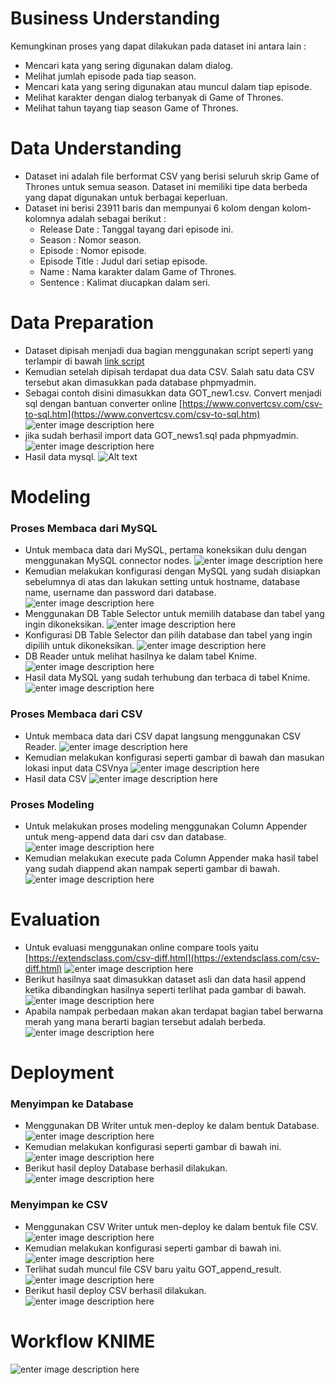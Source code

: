 # Business Understanding
Kemungkinan proses yang dapat dilakukan pada dataset ini antara lain :
 - Mencari kata yang sering digunakan dalam dialog.
 - Melihat jumlah episode pada tiap season.
 - Mencari kata yang sering digunakan atau muncul dalam tiap episode.
 - Melihat karakter dengan dialog terbanyak di Game of Thrones.
 - Melihat tahun tayang tiap season Game of Thrones.
# Data Understanding
 - Dataset ini adalah file berformat CSV yang berisi seluruh skrip Game of Thrones untuk semua season. Dataset ini memiliki tipe data berbeda yang dapat digunakan untuk berbagai keperluan.    
 -  Dataset ini berisi 23911 baris dan mempunyai 6 kolom dengan kolom-kolomnya adalah sebagai berikut :
    - Release Date : Tanggal tayang dari episode ini.
    - Season : Nomor season.
    - Episode : Nomor episode.
    - Episode Title : Judul dari setiap episode.
    - Name : Nama karakter dalam Game of Thrones.
    - Sentence : Kalimat diucapkan dalam seri.
# Data Preparation
- Dataset dipisah menjadi dua bagian menggunakan script seperti yang terlampir di bawah
[link script](https://github.com/bimaramadhan/bigdata-its-2020/blob/tugas1/tugas1/split_data.ipynb)
- Kemudian setelah dipisah terdapat dua data CSV. Salah satu data CSV tersebut akan dimasukkan pada database phpmyadmin.
- Sebagai contoh disini dimasukkan data GOT_new1.csv. Convert menjadi sql dengan bantuan converter online [https://www.convertcsv.com/csv-to-sql.htm](https://www.convertcsv.com/csv-to-sql.htm) 
![enter image description here](https://github.com/bimaramadhan/bigdata-its-2020/blob/tugas1/tugas1/gambar/convert-csv-to-sql.PNG?raw=true)
- jika sudah berhasil import data GOT_news1.sql pada phpmyadmin.
![enter image description here](https://github.com/bimaramadhan/bigdata-its-2020/blob/tugas1/tugas1/gambar/import-sql.PNG?raw=true)
- Hasil data mysql.
![Alt text](https://github.com/bimaramadhan/bigdata-its-2020/blob/tugas1/tugas1/gambar/tabel-sql.PNG?raw=true)

# Modeling
### Proses Membaca dari MySQL
- Untuk membaca data dari MySQL, pertama koneksikan dulu dengan menggunakan MySQL connector nodes. 
![enter image description here](https://github.com/bimaramadhan/bigdata-its-2020/blob/tugas1/tugas1/gambar/mysql-connector.PNG?raw=true)
- Kemudian melakukan konfigurasi dengan MySQL yang sudah disiapkan sebelumnya di atas dan lakukan setting untuk hostname, database name, username dan password dari database.
![enter image description here](https://github.com/bimaramadhan/bigdata-its-2020/blob/tugas1/tugas1/gambar/konfigurasi-sql-connector.PNG?raw=true)
- Menggunakan DB Table Selector untuk memilih database dan tabel yang ingin dikoneksikan.
![enter image description here](https://github.com/bimaramadhan/bigdata-its-2020/blob/tugas1/tugas1/gambar/db-table-selector.PNG?raw=true)
- Konfigurasi DB Table Selector dan pilih database dan tabel yang ingin dipilih untuk dikoneksikan.
![enter image description here](https://github.com/bimaramadhan/bigdata-its-2020/blob/tugas1/tugas1/gambar/konfigurasi-sql-selector.PNG?raw=true)
- DB Reader untuk melihat hasilnya ke dalam tabel Knime.
![enter image description here](https://github.com/bimaramadhan/bigdata-its-2020/blob/tugas1/tugas1/gambar/db-reader.PNG?raw=true)
- Hasil data MySQL yang sudah terhubung dan terbaca di tabel Knime.
![enter image description here](https://github.com/bimaramadhan/bigdata-its-2020/blob/tugas1/tugas1/gambar/db-reader-sql.PNG?raw=true)
### Proses Membaca dari CSV
- Untuk membaca data dari CSV dapat langsung menggunakan CSV Reader.
![enter image description here](https://github.com/bimaramadhan/bigdata-its-2020/blob/tugas1/tugas1/gambar/csv-reader.PNG?raw=true)
- Kemudian melakukan konfigurasi seperti gambar di bawah dan masukan lokasi input data CSVnya
![enter image description here](https://github.com/bimaramadhan/bigdata-its-2020/blob/tugas1/tugas1/gambar/konfigurasi-csv-reader.PNG?raw=true)
- Hasil data CSV
![enter image description here](https://github.com/bimaramadhan/bigdata-its-2020/blob/tugas1/tugas1/gambar/csv-reader-knime.PNG?raw=true) 

### Proses Modeling
 - Untuk melakukan proses modeling menggunakan Column Appender untuk meng-append data dari csv dan database.
![enter image description here](https://github.com/bimaramadhan/bigdata-its-2020/blob/tugas1/tugas1/gambar/column-appender.PNG?raw=true)
 - Kemudian melakukan execute pada Column Appender maka hasil tabel yang sudah diappend akan nampak seperti gambar di bawah.
![enter image description here](https://github.com/bimaramadhan/bigdata-its-2020/blob/tugas1/tugas1/gambar/hasil-append.PNG?raw=true)
# Evaluation
- Untuk evaluasi menggunakan online compare tools yaitu [https://extendsclass.com/csv-diff.html](https://extendsclass.com/csv-diff.html)
![enter image description here](https://github.com/bimaramadhan/bigdata-its-2020/blob/tugas1/tugas1/gambar/tampilan-csv-compare.PNG?raw=true)
- Berikut hasilnya saat dimasukkan dataset asli dan data hasil append ketika dibandingkan hasilnya seperti terlihat pada gambar di bawah.
![enter image description here](https://github.com/bimaramadhan/bigdata-its-2020/blob/tugas1/tugas1/gambar/csv-comparison.PNG?raw=true)
- Apabila nampak perbedaan makan akan terdapat bagian tabel berwarna merah yang mana berarti bagian tersebut adalah berbeda.
![enter image description here](https://github.com/bimaramadhan/bigdata-its-2020/blob/tugas1/tugas1/gambar/contoh-compare-salah.PNG?raw=true)
# Deployment
### Menyimpan ke Database
 - Menggunakan DB Writer untuk men-deploy ke dalam bentuk Database.
![enter image description here](https://github.com/bimaramadhan/bigdata-its-2020/blob/tugas1/tugas1/gambar/db-writer.PNG?raw=true)
 - Kemudian melakukan konfigurasi seperti gambar di bawah ini.
 ![enter image description here](https://github.com/bimaramadhan/bigdata-its-2020/blob/tugas1/tugas1/gambar/konfigurasi-db-writer.PNG?raw=true)
 - Berikut hasil deploy Database berhasil dilakukan.
![enter image description here](https://github.com/bimaramadhan/bigdata-its-2020/blob/tugas1/tugas1/gambar/hasil-db-writer.PNG?raw=true)
### Menyimpan ke CSV
 - Menggunakan CSV Writer untuk men-deploy ke dalam bentuk file CSV.
 ![enter image description here](https://github.com/bimaramadhan/bigdata-its-2020/blob/tugas1/tugas1/gambar/csv-writer.PNG?raw=true)
 - Kemudian melakukan konfigurasi seperti gambar di bawah ini.
 ![enter image description here](https://github.com/bimaramadhan/bigdata-its-2020/blob/tugas1/tugas1/gambar/konfigurasi-csv-writer.PNG?raw=true)
 - Terlihat sudah muncul file CSV baru yaitu GOT_append_result.
![enter image description here](https://github.com/bimaramadhan/bigdata-its-2020/blob/tugas1/tugas1/gambar/csv-writer-file.PNG?raw=true)
- Berikut hasil deploy CSV berhasil dilakukan. 
![enter image description here](https://github.com/bimaramadhan/bigdata-its-2020/blob/tugas1/tugas1/gambar/hasil-csv-writer.PNG?raw=true)
# Workflow KNIME
![enter image description here](https://github.com/bimaramadhan/bigdata-its-2020/blob/tugas1/tugas1/gambar/workflow-knime.PNG?raw=true)
